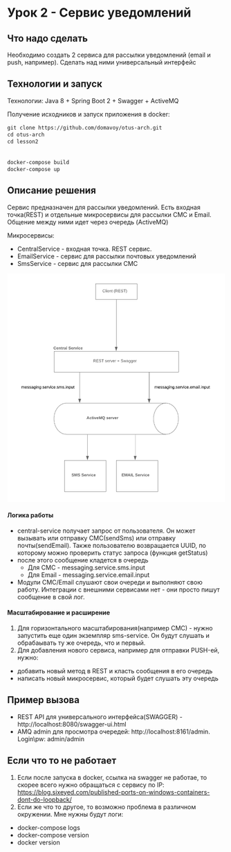 # Урок 2 - Сервис уведомлений
## Что надо сделать
Необходимо создать 2 сервиса для рассылки уведомлений (email и push, например). Сделать над ними универсальный интерфейс

## Технологии и запуск
Технологии: Java 8 + Spring Boot 2 + Swagger + ActiveMQ

Получение исходников и запуск приложения в docker:
```
git clone https://github.com/domavoy/otus-arch.git
cd otus-arch
cd lesson2


docker-compose build
docker-compose up
```

## Описание решения
Сервис предназначен для рассылки уведомлений.
Есть входная точка(REST) и отдельные микросервисы для рассылки СМС и  Email. Общение между ними идет через очередь (ActiveMQ)

Микросервисы:
* CentralService - входная точка. REST сервис.  
* EmailService - сервис для рассылки почтовых уведомлений
* SmsService -  сервис для рассылки СМС

![Архитектура](readme.md-arch.png)


#### Логика работы
* central-service получает запрос от пользователя. Он может вызывать или отправку СМС(sendSms) или отправку почты(sendEmail). Также пользователю возвращается UUID, по которому можно проверить статус запроса (функция getStatus)
* после этого сообщение кладется в очередь
  * Для СМС - messaging.service.sms.input
  * Для Email -  messaging.service.email.input
* Модули СМС/Email слушают свои очереди и выполняют свою работу. Интеграции с внешними сервисами нет - они просто пишут сообщение в свой лог.


#### Масштабирование и расширение
1) Для горизонтального масштабирования(например СМС) - нужно запустить еще один экземпляр sms-service. Он будут слушать и обрабаывать ту же очередь, что и первый.
2) Для добавления нового сервиса, например для отправки PUSH-ей, нужно:
* добавить новый метод в REST и класть сообщения в его очередь
* написать новый микросервис, который будет слушать эту очередь

## Пример вызова

* REST API для универсального интерфейса(SWAGGER) - http://localhost:8080/swagger-ui.html
* AMQ admin для просмотра очередей: http://localhost:8161/admin. Login\pw: admin/admin

## Если что то не работает
1) Если после запуска в docker, ссылка на swagger не работае, то скорее всего нужно обращаться с сервису по IP: https://blog.sixeyed.com/published-ports-on-windows-containers-dont-do-loopback/
2) Если же что то другое, то возможно проблема в различном окружении. Мне нужны будут логи:
- docker-compose logs
- docker-compose version
- docker version